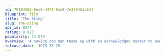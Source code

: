 ```yaml
---
id: 79184503-8ea8-4471-81e8-7e179451c8d4
blueprint: film
title: 'The Sting'
slug: the-sting
api_id: 9277
rating: 8.023
popularity: 74.078
overview: 'A novice con man teams up with an acknowledged master to avenge the murder of a mutual friend by pulling off the ultimate big con and swindling a fortune from a big-time mobster.'
release_date: '1973-12-25'
---
```

